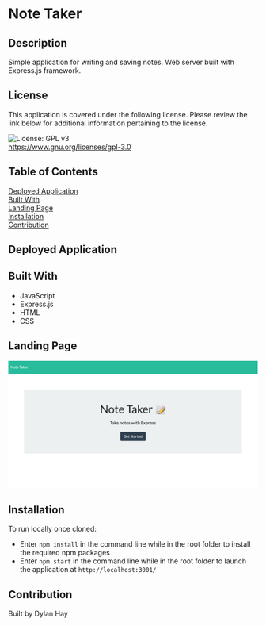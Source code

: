 # Note Taker

## Description
Simple application for writing and saving notes. Web server built with Express.js framework.

## License  
This application is covered under the following license. Please review the link below for additional information pertaining to the license.
    
![License: GPL v3](https://img.shields.io/badge/License-GPLv3-blue.svg)  
https://www.gnu.org/licenses/gpl-3.0

## Table of Contents
[Deployed Application](#deployed-application)  
[Built With](#built-with)  
[Landing Page](#landing-page)  
[Installation](#installation)  
[Contribution](#contribution)  

## Deployed Application


## Built With
* JavaScript
* Express.js
* HTML
* CSS

## Landing Page
![Screenshot](./public/assets/images/note-taker-land.png "Landing Page")

## Installation
To run locally once cloned:
* Enter `npm install` in the command line while in the root folder to install the required npm packages
* Enter `npm start` in the command line while in the root folder to launch the application at `http://localhost:3001/`

## Contribution
Built by Dylan Hay